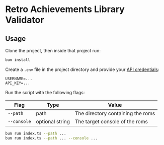 # Retro Achievements Library Validator

## Usage

Clone the project, then inside that project run:

```bash
bun install
```

Create a `.env` file in the project directory and provide your [API credentials](https://api-docs.retroachievements.org/getting-started.html#get-your-web-api-key):

```env
USERNAME=...
API_KEY=...
```

Run the script with the following flags:

| Flag        | Type            | Value                             |
| ----------- | --------------- | --------------------------------- |
| `--path`    | path            | The directory containing the roms |
| `--console` | optional string | The target console of the roms    |

```bash
bun run index.ts --path ...
bun run index.ts --path ... --console ...
```

